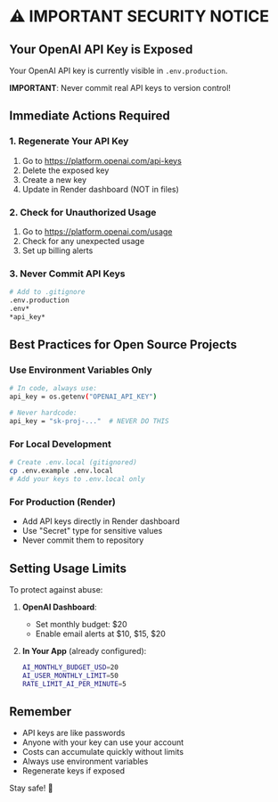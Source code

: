 # ⚠️ IMPORTANT SECURITY NOTICE

## Your OpenAI API Key is Exposed

Your OpenAI API key is currently visible in `.env.production`.

**IMPORTANT**: Never commit real API keys to version control!

## Immediate Actions Required

### 1. Regenerate Your API Key
1. Go to https://platform.openai.com/api-keys
2. Delete the exposed key
3. Create a new key
4. Update in Render dashboard (NOT in files)

### 2. Check for Unauthorized Usage
1. Go to https://platform.openai.com/usage
2. Check for any unexpected usage
3. Set up billing alerts

### 3. Never Commit API Keys
```bash
# Add to .gitignore
.env.production
.env*
*api_key*
```

## Best Practices for Open Source Projects

### Use Environment Variables Only
```bash
# In code, always use:
api_key = os.getenv("OPENAI_API_KEY")

# Never hardcode:
api_key = "sk-proj-..."  # NEVER DO THIS
```

### For Local Development
```bash
# Create .env.local (gitignored)
cp .env.example .env.local
# Add your keys to .env.local only
```

### For Production (Render)
- Add API keys directly in Render dashboard
- Use "Secret" type for sensitive values
- Never commit them to repository

## Setting Usage Limits

To protect against abuse:

1. **OpenAI Dashboard**:
   - Set monthly budget: $20
   - Enable email alerts at $10, $15, $20

2. **In Your App** (already configured):
   ```bash
   AI_MONTHLY_BUDGET_USD=20
   AI_USER_MONTHLY_LIMIT=50
   RATE_LIMIT_AI_PER_MINUTE=5
   ```

## Remember

- API keys are like passwords
- Anyone with your key can use your account
- Costs can accumulate quickly without limits
- Always use environment variables
- Regenerate keys if exposed

Stay safe! 🔐